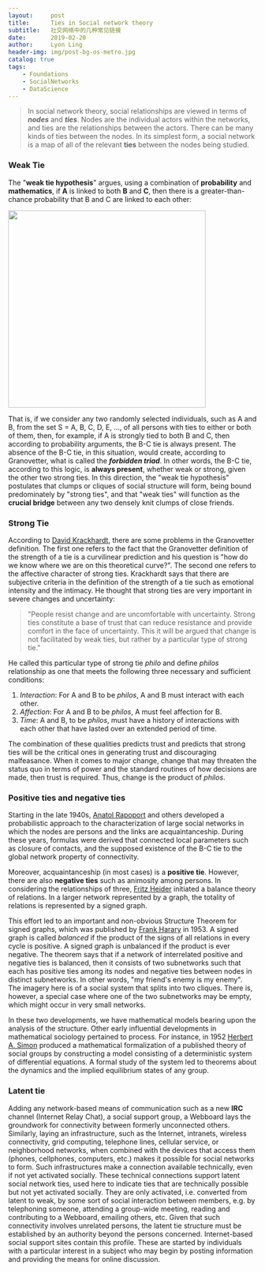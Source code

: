 ```yaml
---
layout:     post
title:      Ties in Social network theory
subtitle:   社交网络中的几种常见链接
date:       2019-02-20
author:     Lyon Ling
header-img: img/post-bg-os-metro.jpg
catalog: true
tags:
    - Foundations
    - SocialNetworks
    - DataScience
---
```


> In social network theory, social relationships are viewed in terms of ***nodes*** and ***ties***. Nodes are the individual actors within the networks, and ties are the relationships between the actors. There can be many kinds of ties between the nodes. In its simplest form, a social network is a map of all of the relevant **ties** between the nodes being studied.

### Weak Tie

The "**weak tie hypothesis**" argues, using a combination of **probability** and **mathematics**, if **A** is linked to both **B** and **C**, then there is a greater-than-chance probability that B and C are linked to each other: 

<img src="https://ws2.sinaimg.cn/large/006tKfTcgy1g0cv5fmfktj30go08x74c.jpg" width="400" />

That is, if we consider any two randomly selected individuals, such as A and B, from the set S = A, B, C, D, E, ..., of all persons with ties to either or both of them, then, for example, if A is strongly tied to both B and C, then according to probability arguments, the B-C tie is always present. The absence of the B-C tie, in this situation, would create, according to Granovetter, what is called the ***forbidden triad***. In other words, the B-C tie, according to this logic, is **always present**, whether weak or strong, given the other two strong ties. In this direction, the "weak tie hypothesis" postulates that clumps or cliques of social structure will form, being bound predominately by "strong ties", and that "weak ties" will function as the **crucial bridge** between any two densely knit clumps of close friends.

### Strong Tie

According to [David Krackhardt](https://en.wikipedia.org/wiki/David_Krackhardt), there are some problems in the Granovetter definition. The first one refers to the fact that the Granovetter definition of the strength of a tie is a curvilinear prediction and his question is "how do we know where we are on this theoretical curve?". The second one refers to the affective character of strong ties. Krackhardt says that there are subjective criteria in the definition of the strength of a tie such as emotional intensity and the intimacy. He thought that strong ties are very important in severe changes and uncertainty:

> "People resist change and are uncomfortable with uncertainty. Strong ties constitute a base of trust that can reduce resistance and provide comfort in the face of uncertainty. This it will be argued that change is not facilitated by weak ties, but rather by a particular type of strong tie."

He called this particular type of strong tie *philo* and define *philos* relationship as one that meets the following three necessary and sufficient conditions:

1. *Interaction*: For A and B to be *philos*, A and B must interact with each other.
2. *Affection*: For A and B to be *philos*, A must feel affection for B.
3. *Time*: A and B, to be *philos*, must have a history of interactions with each other that have lasted over an extended period of time.

The combination of these qualities predicts trust and predicts that strong ties will be the critical ones in generating trust and discouraging malfeasance. When it comes to major change, change that may threaten the status quo in terms of power and the standard routines of how decisions are made, then trust is required. Thus, change is the product of *philos*.

### Positive ties and negative ties

Starting in the late 1940s, [Anatol Rapoport](https://en.wikipedia.org/wiki/Anatol_Rapoport) and others developed a probabilistic approach to the characterization of large social networks in which the nodes are persons and the links are acquaintanceship. During these years, formulas were derived that connected local parameters such as closure of contacts, and the supposed existence of the B-C tie to the global network property of connectivity.

Moreover, acquaintanceship (in most cases) is a **positive tie**. However, there are also **negative ties** such as animosity among persons. In considering the relationships of three, [Fritz Heider](https://en.wikipedia.org/wiki/Fritz_Heider) initiated a balance theory of relations. In a larger network represented by a graph, the totality of relations is represented by a signed graph.

This effort led to an important and non-obvious Structure Theorem for signed graphs, which was published by [Frank Harary](https://en.wikipedia.org/wiki/Frank_Harary) in 1953. A signed graph is called *balanced* if the product of the signs of all relations in every cycle is positive. A signed graph is unbalanced if the product is ever negative. The theorem says that if a network of interrelated positive and negative ties is balanced, then it consists of two subnetworks such that each has positive ties among its nodes and negative ties between nodes in distinct subnetworks. In other words, "my friend's enemy is my enemy". The imagery here is of a social system that splits into two cliques. There is, however, a special case where one of the two subnetworks may be empty, which might occur in very small networks.

In these two developments, we have mathematical models bearing upon the analysis of the structure. Other early influential developments in mathematical sociology pertained to process. For instance, in 1952 [Herbert A. Simon](https://en.wikipedia.org/wiki/Herbert_A._Simon) produced a mathematical formalization of a published theory of social groups by constructing a model consisting of a deterministic system of differential equations. A formal study of the system led to theorems about the dynamics and the implied equilibrium states of any group.

### Latent tie

Adding any network-based means of communication such as a new **IRC** channel (Internet Relay Chat), a social support group, a Webboard lays the groundwork for connectivity between formerly unconnected others. Similarly, laying an infrastructure, such as the Internet, intranets, wireless connectivity, grid computing, telephone lines, cellular service, or neighborhood networks, when combined with the devices that access them (phones, cellphones, computers, etc.) makes it possible for social networks to form. Such infrastructures make a connection available technically, even if not yet activated socially. These technical connections support latent social network ties, used here to indicate ties that are technically possible but not yet activated socially. They are only activated, i.e. converted from latent to weak, by some sort of social interaction between members, e.g. by telephoning someone, attending a group-wide meeting, reading and contributing to a Webboard, emailing others, etc. Given that such connectivity involves unrelated persons, the latent tie structure must be established by an authority beyond the persons concerned. Internet-based social support sites contain this profile. These are started by individuals with a particular interest in a subject who may begin by posting information and providing the means for online discussion.



